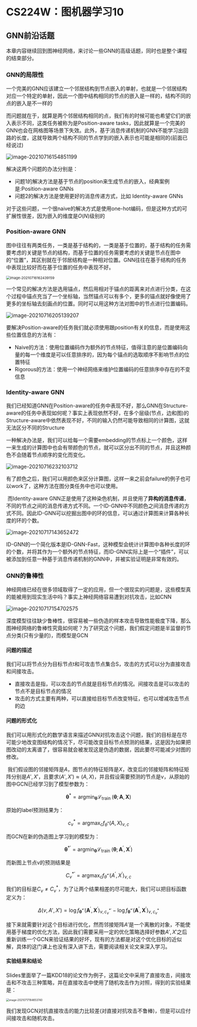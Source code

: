 # CS224W：图机器学习10

## GNN前沿话题

​		本章内容继续回到图神经网络，来讨论一些GNN的高级话题，同时也是整个课程的结束部分。

### GNN的局限性

​		一个完美的GNN应该建立一个邻居结构到节点嵌入的单射，也就是一个邻居结构对应一个特定的单射，因此一个图中结构相同的节点的嵌入是一样的，结构不同的点的嵌入是不一样的

​		而问题就在于，就算是两个邻居结构相同的点，我们有的时候可能也希望它们的嵌入表示不同，这类任务被称为是Position-aware tasks，因此就算是一个完美的GNN也会在网格图等场景下失效。此外，基于消息传递机制的GNN不能学习出回路的长度，这就导致两个结构不同的节点学到的嵌入表示也可能是相同的(前面已经说过)

![image-20210716154851199](static/image-20210716154851199.png)

解决这两个问题的办法分别是：

- 问题1的解决方法是基于节点的position来生成节点的嵌入，经典案例是:Position-aware GNNs
- 问题2的解决方法是使用更好的消息传递方式，比如 Identity-aware GNNs

对于这些问题，一个很naive的解决方式是使用one-hot编码，但是这种方式的可扩展性很差，因为嵌入的维度是$O(N)$级别的

### Position-aware GNN

​		图中往往有两类任务，一类是基于结构的，一类是基于位置的，基于结构的任务需要考虑的关键是节点的结构，而基于位置的任务需要考虑的关键是节点在图中的“位置”，其区别就在于邻居结构是一种相对位置。GNN往往在基于结构的任务中表现比较好而在基于位置的任务中表现不好。

<img src="static/image-20210716162439159.png" alt="image-20210716162439159" style="zoom:67%;" />



​		一个常见的解决方法是选用锚点，然后用相对于锚点的距离来对点进行分类，在这个过程中锚点充当了一个坐标轴，当然锚点可以有多个，更多的锚点就好像使用了更多的坐标轴去刻画点的位置。同时可以用这种方法对图中的节点进行位置编码。

![image-20210716205139207](static/image-20210716205139207.png)

​		要解决Position-aware的任务我们就必须使用跟position有关的信息，而是使用这些位置信息的方法有：

- Naive的方法：使用位置编码作为额外的节点特征，值得注意的是位置编码向量的每一个维度是可以任意排序的，因为每个锚点的选取顺序不影响节点的位置特征
- Rigorous的方法：使用一个神经网络来维护位置编码的任意排序中存在的不变信息

### Identity-aware GNN

​		我们已经知道GNN在Position-aware的任务中表现不好，那么GNN在Structure-aware的任务中表现如何呢？事实上表现依然不好，在多个层级(节点，边和图)的Structure-aware中依然表现不好，不同的输入仍然可能导致相同的计算图，这就无法区分不同的Structure

​		一种解决办法是，我们可以给每一个需要embedding的节点标上一个颜色，这样一来生成的计算图中也会有带颜色的节点，就可以区分出不同的节点，并且这种颜色不会随着节点顺序的变化而变化。

![image-20210716232103712](static/image-20210716232103712.png)

有了颜色之后，我们可以用颜色来区分计算图，这样一来之前会failure的例子也可以work了，这种方法在图分类任务中也可以使用。

​		而Identity-aware GNN正是使用了这种染色机制，并且使用了**异构的消息传递**，不同的节点之间的消息传递方式不同。一个ID-GNN中不同颜色之间消息传递的方式不同。因此ID-GNN可以挖掘出图中的环的信息，可以通过计算图来计算各种长度的环的个数。

![image-20210717143652472](static/image-20210717143652472.png)

ID-GNN的一个简化版本是ID-GNN-Fast，这种模型会统计计算图中各种长度的环的个数，并将其作为一个额外的节点特征，而ID-GNN实际上是一个“插件”，可以被添加到任意一种基于消息传递机制的GNN中，并被实验证明是非常有效的。



### GNN的鲁棒性

​		神经网络已经在很多领域取得了一定的应用，但一个很现实的问题是，这些模型真的能被用到现实生活中吗？事实上神经网络容易遭到对抗攻击，比如CNN

![image-20210717154702575](static/image-20210717154702575.png)

​		深度模型往往缺少鲁棒性，很容易被一些伪造的样本攻击导致性能极度下降，那么图神经网络的鲁棒性究竟如何呢？为了研究这个问题，我们假定问题是半监督的节点分类(只有少量的)，而模型是GCN

#### 问题的描述

​		我们可以将节点分为目标节点t和可攻击节点集合S，攻击的方式可以分为直接攻击和间接攻击。

- 直接攻击是指，可以攻击的节点就是目标节点的情况。间接攻击是可以攻击的节点不是目标节点的情况
- 攻击的方式主要有两种，可以直接给目标节点改变特征，也可以增减攻击节点的边

#### 问题的形式化

​		我们可以用形式化的数学语言来描述GNN对抗攻击这个问题，我们的目标是在尽可能少地改变图结构的情况下，尽可能改变目标节点预测的结果，这是因为如果把图改动的太离谱了，很容易就会被发现这是伪造的数据，因此要尽可能减少对图的修改。

​		我们假设图的邻接矩阵是$A$，图节点的特征矩阵是$X$，改变后的邻接矩阵和特征矩阵分别是$A',X'$，且要求$(A',X')\approx (A,X)$，并且假设需要预测的节点是v，从原始的图中GCN已经学习到了模型参数为：

$$
\boldsymbol{\theta}^{*}=\operatorname{argmin}_{\boldsymbol{\theta}} \mathcal{L}_{\text {train }}(\boldsymbol{\theta} ; \boldsymbol{A}, \boldsymbol{X})
$$

原始的label预测结果为：

$$
c_{v}^{*}=\operatorname{argmax}_{c} f_{\theta^{*}}(A, X)_{v, c}
$$

而GCN在新的伪造图上学习到的模型为：

$$
\boldsymbol{\theta}^{* \prime}=\operatorname{argmin}_{\boldsymbol{\theta}} \mathcal{L}_{\text {train }}\left(\boldsymbol{\theta} ; \boldsymbol{A}^{\prime}, \boldsymbol{X}^{\prime}\right)
$$

而新图上节点v的预测结果是

$$
C_{v}^{* \prime}=\operatorname{argmax}_{c} f_{\theta^{* \prime}}\left(A^{\prime}, X^{\prime}\right)_{v, c}
$$

我们的目标是$C_{v}\not= C_{v}^{*}$，为了让两个结果相差的尽可能大，我们可以把目标函数定义为：

$$
\Delta(v,A',X')=\log f_{\boldsymbol{\theta}^{* \prime}}\left(\boldsymbol{A}^{\prime}, \boldsymbol{X}^{\prime}\right)_{v, c_{v}^{* \prime}}-\log f_{\boldsymbol{\theta}^{* \prime}}\left(\boldsymbol{A}^{\prime}, \boldsymbol{X}^{\prime}\right)_{v, c_{v}^{*}}
$$

接下来就需要针对这个目标进行优化，然而邻接矩阵$A'$是一个离散的对象，不能使用基于梯度的优化方法，因此我们需要采用一定的优化策略选择好参数$A',X'$之后重新训练一个GCN来验证结果的好坏，现有的方法都是对这个优化目标的近似解，具体的这门课上也没有深入讲下去，需要阅读相关论文来深入学习。

#### 实验结果和结论

​		Slides里面举了一篇KDD18的论文作为例子，这篇论文中采用了直接攻击，间接攻击和不攻击三种策略，并在直接攻击中使用了随机攻击作为对照，得到的实验结果是：

<img src="static/image-20210717184653740.png" alt="image-20210717184653740" style="zoom:50%;" />

​		我们发现GCN对抗直接攻击的能力比较差(对直接对抗攻击不鲁棒)，但是可以应付间接攻击和随机攻击。

